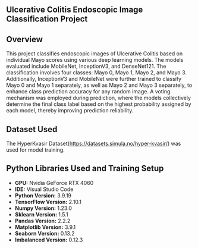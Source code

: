 ## Ulcerative Colitis Endoscopic Image Classification Project

## Overview
This project classifies endoscopic images of Ulcerative Colitis based on individual Mayo scores using various deep learning models. The models evaluated include MobileNet, InceptionV3, and DenseNet121. The classification involves four classes: Mayo 0, Mayo 1, Mayo 2, and Mayo 3. Additionally, InceptionV3 and MobileNet were further trained to classify Mayo 0 and Mayo 1 separately, as well as Mayo 2 and Mayo 3 separately, to enhance class prediction accuracy for any random image. A voting mechanism was employed during prediction, where the models collectively determine the final class label based on the highest probability assigned by each model, thereby improving prediction reliability.

## Dataset Used
The HyperKvasir Dataset(https://datasets.simula.no/hyper-kvasir/) was used for model training.

## Python Libraries Used and Training Setup

- **GPU:** Nvidia GeForce RTX 4060
- **IDE:** Visual Studio Code
- **Python Version:** 3.9.19
- **TensorFlow Version:** 2.10.1
- **Numpy Version:** 1.23.0
- **Sklearn Version:** 1.5.1
- **Pandas Version:** 2.2.2
- **Matplotlib Version:** 3.9.1
- **Seaborn Version:** 0.13.2
- **Imbalanced Version:** 0.12.3